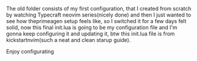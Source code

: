 The old folder consists of my first configuration, that I created from scratch by watching Typecraft neovim series(nicely done) and then 
I just wanted to see how theprimeagen setup feels like, so I switched it for a few days felt solid,
now this final init.lua is going to be my configuration file and I'm gonna keep configuring it and updating it, btw this init.lua file is from kickstartnvim(such a neat and clean starup guide).

Enjoy configurating

